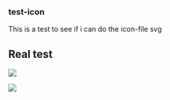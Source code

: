 ### test-icon

This is a test to see if i can do the icon-file svg

## Real test

<img src ="https://img.shields.io/badge/Python-CC0000?style=for-the-badge&logo=Python"></img>

<img src ="https://img.shields.io/badge/Php-CC0000?style=for-the-badge&logo=Php"></img>
